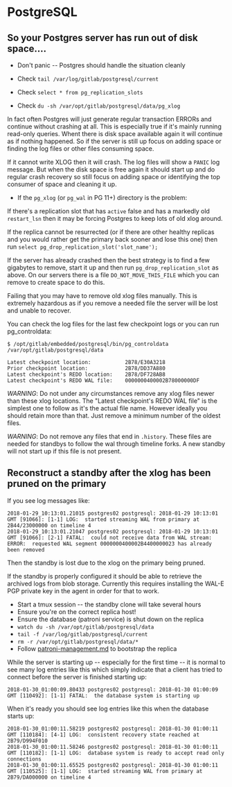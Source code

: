 # PostgreSQL

## So your Postgres server has run out of disk space....

* Don't panic -- Postgres should handle the situation cleanly

* Check `tail /var/log/gitlab/postgresql/current`
* Check `select * from pg_replication_slots`
* Check `du -sh /var/opt/gitlab/postgresql/data/pg_xlog`

In fact often Postgres will just generate regular transaction ERRORs
and continue without crashing at all. This is especially true if it's
mainly running read-only queries. Whent there is disk space available
again it will continue as if nothing happened. So if the server is
still up focus on adding space or finding the log files or other files
consuming space.

If it cannot write XLOG then it will crash. The log files will show a
`PANIC` log message.  But when the disk space is free again it should
start up and do regular crash recovery so still focus on adding space
or identifying the top consumer of space and cleaning it up.

* If the `pg_xlog` (or `pg_wal` in PG 11+) directory is the problem:

If there's a replication slot that has `active` false and has a
markedly old `restart_lsn` then it may be forcing Postgres to keep
lots of old xlog around. 

If the replica cannot be resurrected (or if there are other healthy
replicas and you would rather get the primary back sooner and lose
this one) then run `select pg_drop_replication_slot('slot_name');`

If the server has already crashed then the best strategy is to find a
few gigabytes to remove, start it up and then run
`pg_drop_replication_slot` as above. On our servers there is a file
`DO_NOT_MOVE_THIS_FILE` which you can remove to create space to do
this.

Failing that you may have to remove old xlog files manually. This is
extremely hazardous as if you remove a needed file the server will be
lost and unable to recover.

You can check the log files for the last few checkpoint logs or you
can run pg_controldata:

```
$ /opt/gitlab/embedded/postgresql/bin/pg_controldata /var/opt/gitlab/postgresql/data

Latest checkpoint location:           2B78/E30A3218
Prior checkpoint location:            2B78/DD37A880
Latest checkpoint's REDO location:    2B78/DF728AB8
Latest checkpoint's REDO WAL file:    0000000400002B78000000DF
```

*WARNING*: Do not under any circumstances remove any xlog files newer
than these xlog locations. The "Latest checkpoint's REDO WAL file" is
the simplest one to follow as it's the actual file name. However
ideally you should retain more than that. Just remove a minimum number
of the oldest files.

*WARNING*: Do not remove any files that end in `.history`. These files
are needed for standbys to follow the wal through timeline forks. A
new standby will not start up if this file is not present.

## Reconstruct a standby after the xlog has been pruned on the primary

If you see log messages like:

```
2018-01-29_10:13:01.21015 postgres02 postgresql: 2018-01-29 10:13:01 GMT [91066]: [1-1] LOG:  started streaming WAL from primary at 2B44/23000000 on timeline 4
2018-01-29_10:13:01.21047 postgres02 postgresql: 2018-01-29 10:13:01 GMT [91066]: [2-1] FATAL:  could not receive data from WAL stream: ERROR:  requested WAL segment 0000000400002B4400000023 has already been removed
```

Then the standby is lost due to the xlog on the primary being
pruned. 

If the standby is properly configured it should be able to retrieve
the archived logs from blob storage. Currently this requires
installing the WAL-E PGP private key in the agent in order for that to
work.

* Start a tmux session -- the standby clone will take several hours
* Ensure you're on the correct replica host!
* Ensure the database (patroni service) is shut down on the replica
* `watch du -sh /var/opt/gitlab/postgresql/data`
* `tail -f /var/log/gitlab/postgresql/current `
* `rm -r /var/opt/gitlab/postgresql/data/*`
* Follow [patroni-management.md](patroni-management) to bootstrap the replica

While the server is starting up -- especially for the first time -- it
is normal to see many log entries like this which simply indicate that
a client has tried to connect before the server is finished starting
up:

```
2018-01-30_01:00:09.80433 postgres02 postgresql: 2018-01-30 01:00:09 GMT [110492]: [1-1] FATAL:  the database system is starting up
```

When it's ready you should see log entries like this when the database starts up:

```
2018-01-30_01:00:11.58219 postgres02 postgresql: 2018-01-30 01:00:11 GMT [110184]: [4-1] LOG:  consistent recovery state reached at 2B79/D994F010
2018-01-30_01:00:11.58246 postgres02 postgresql: 2018-01-30 01:00:11 GMT [110182]: [1-1] LOG:  database system is ready to accept read only connections
2018-01-30_01:00:11.65525 postgres02 postgresql: 2018-01-30 01:00:11 GMT [110525]: [1-1] LOG:  started streaming WAL from primary at 2B79/DA000000 on timeline 4
```
